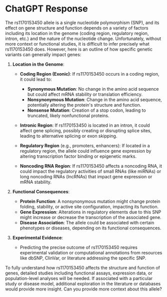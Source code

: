 # ChatGPT Response

The rs1170153450 allele is a single nucleotide polymorphism (SNP), and its effect on gene structure and function depends on a variety of factors including its location in the genome (coding region, regulatory region, intron, etc.) and the nature of the nucleotide change. Unfortunately, without more context or functional studies, it is difficult to infer precisely what rs1170153450 does. However, here is an outline of how specific genetic variants can generally impact genes:

1. **Location in the Genome**:
   - **Coding Region (Exonic)**: If rs1170153450 occurs in a coding region, it could lead to:
     - **Synonymous Mutation**: No change in the amino acid sequence but could affect mRNA stability or translation efficiency.
     - **Nonsynonymous Mutation**: Change in the amino acid sequence, potentially altering the protein's structure and function.
     - **Nonsense Mutation**: Creation of a stop codon, leading to truncated, likely nonfunctional proteins.

   - **Intronic Region**: If rs1170153450 is located in an intron, it could affect gene splicing, possibly creating or disrupting splice sites, leading to alternative splicing or exon skipping.

   - **Regulatory Region** (e.g., promoters, enhancers): If located in a regulatory region, the allele could influence gene expression by altering transcription factor binding or epigenetic marks.

   - **Noncoding RNA Region**: If rs1170153450 affects a noncoding RNA, it could impact the regulatory activities of small RNAs (like miRNAs) or long noncoding RNAs (lncRNAs) that impact gene expression or mRNA stability.

2. **Functional Consequences**:
   - **Protein Function**: A nonsynonymous mutation might change protein folding, stability, or active site configuration, impacting its function.
   - **Gene Expression**: Alterations in regulatory elements due to this SNP might increase or decrease the transcription of the associated gene.
   - **Disease Association**: The allele could be associated with certain phenotypes or diseases, depending on its functional consequences.

3. **Experimental Evidence**:
   - Predicting the precise outcome of rs1170153450 requires experimental validation or computational annotations from resources like dbSNP, ClinVar, or literature addressing the specific SNP.

To fully understand how rs1170153450 affects the structure and function of genes, detailed studies including functional assays, expression data, or population-level analyses will be needed. If associated with a particular study or disease model, additional exploration in the literature or databases would provide more insight. Can you provide more context about this allele?